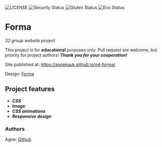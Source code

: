![LICENSE](https://img.shields.io/badge/license-MIT-blue.svg?style=flat-square)
![Security Status](https://img.shields.io/security-headers?label=Security&url=https%3A%2F%2Fgithub.com&style=flat-square)
![Gluten Status](https://img.shields.io/badge/Gluten-Free-green.svg)
![Eco Status](https://img.shields.io/badge/ECO-Friendly-green.svg)

# Forma

_32 group website project_

This project is for **educational** porpuses only. Pull request are welcome, but priority for project authors! **_Thank you for your cooperation!_**

Site published at: https://agnekauk.github.io/nd-forma/

Design: [Forma](https://www.netsolutions.com/insights/wp-content/uploads/2021/05/form-design-best-practices-break-up-forms-into-multiple-steps.jpg)

## Project features

-   **_CSS_**
-   **_Image_**
-   **_CSS animations_**
-   **_Responsive design_**

### Authors

Agne: [Github](https://github.com/agnekauk)
